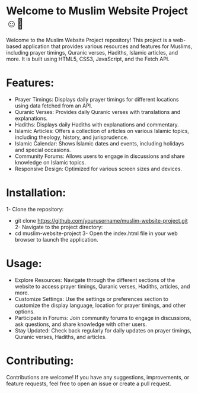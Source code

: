 ﻿# Welcome to  Muslim Website Project   ☺👋
 
Welcome to the Muslim Website Project repository! This project is a web-based application that provides various resources and features for Muslims, including prayer timings, Quranic verses, Hadiths, Islamic articles, and more. It is built using HTML5, CSS3, JavaScript, and the Fetch API.


# Features:

- Prayer Timings: Displays daily prayer timings for different locations using data fetched from an API.
- Quranic Verses: Provides daily Quranic verses with translations and explanations.
- Hadiths: Displays daily Hadiths with explanations and commentary.
- Islamic Articles: Offers a collection of articles on various Islamic topics, including theology, history, and jurisprudence.
- Islamic Calendar: Shows Islamic dates and events, including holidays and special occasions.
- Community Forums: Allows users to engage in discussions and share knowledge on Islamic topics.
- Responsive Design: Optimized for various screen sizes and devices.

# Installation:
1- Clone the repository:
- git clone https://github.com/yourusername/muslim-website-project.git
2- Navigate to the project directory:
- cd muslim-website-project
3- Open the index.html file in your web browser to launch the application.

  
# Usage:
- Explore Resources: Navigate through the different sections of the website to access prayer timings, Quranic verses, Hadiths, articles, and more.
- Customize Settings: Use the settings or preferences section to customize the display language, location for prayer timings, and other options.
- Participate in Forums: Join community forums to engage in discussions, ask questions, and share knowledge with other users.
- Stay Updated: Check back regularly for daily updates on prayer timings, Quranic verses, Hadiths, and articles.

  
# Contributing:
Contributions are welcome! If you have any suggestions, improvements, or feature requests, feel free to open an issue or create a pull request.




